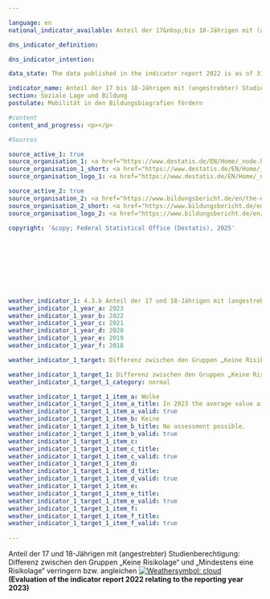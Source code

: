 ```yaml
---

language: en        
national_indicator_available: Anteil der 17&nbsp;bis 18-Jährigen mit (angestrebter) Studienberechtigung        

dns_indicator_definition:         

dns_indicator_intention:         

data_state: The data published in the indicator report 2022 is as of 31 October 2022. The data shown on this platform is updated regularly, so that more current data may be available online than published in the <a href="https://dns-indikatoren.de/assets/Publikationen/Indikatorenberichte/2022.pdf">indicator report 2022</a>.        

indicator_name: Anteil der 17 bis 18-Jährigen mit (angestrebter) Studienberechtigung        
section: Soziale Lage und Bildung        
postulate: Mobilität in den Bildungsbiografien fördern        

#content         
content_and_progress: <p></p>                

#Sources        

source_active_1: true
source_organisation_1: <a href="https://www.destatis.de/EN/Home/_node.html" target="_blank">Federal Statistical Office</a>
source_organisation_1_short: <a href="https://www.destatis.de/EN/Home/_node.html" target="_blank">Federal Statistical Office</a>
source_organisation_logo_1: <a href="https://www.destatis.de/EN/Home/_node.html" target="_blank"><img src="https://dnsTestEnvironment.github.io/dns-indicators/public/OrgImgEn/destatis.png" alt="Federal Statistical Office" title=" Click here to visit the homepage of the organizationFederal Statistical Office" style="height:60px; width:148px; border:transparent"/></a>

source_active_2: true
source_organisation_2: <a href="https://www.bildungsbericht.de/en/the-national-report-on-education/education-in-germany?set_language=en" target="_blank" onclick="return confirm_alert('the Nationaler Bildungsbericht', 'En')">Nationaler Bildungsbericht</a>
source_organisation_2_short: <a href="https://www.bildungsbericht.de/en/the-national-report-on-education/education-in-germany?set_language=en" target="_blank" onclick="return confirm_alert('the Nationaler Bildungsbericht', 'En')">Nationaler Bildungsbericht</a>
source_organisation_logo_2: <a href="https://www.bildungsbericht.de/en/the-national-report-on-education/education-in-germany?set_language=en" target="_blank" onclick="return confirm_alert('the Nationaler Bildungsbericht', 'En')"><img src="https://dnsTestEnvironment.github.io/dns-indicators/public/OrgImgEn/nbb.png" alt="Nationaler Bildungsbericht" title=" Click here to visit the homepage of the organizationNationaler Bildungsbericht" style="height:60px; width:148px; border:transparent"/></a>
        
copyright: '&copy; Federal Statistical Office (Destatis), 2025'        

        

        

        

                        

weather_indicator_1: 4.3.b Anteil der 17 und 18-Jährigen mit (angestrebter) Studienberechtigung
weather_indicator_1_year_a: 2023
weather_indicator_1_year_b: 2022
weather_indicator_1_year_c: 2021
weather_indicator_1_year_d: 2020
weather_indicator_1_year_e: 2019
weather_indicator_1_year_f: 2018

weather_indicator_1_target: Differenz zwischen den Gruppen „Keine Risikolage“ und „Mindestens eine Risikolage“ verringern bzw. angleichen

weather_indicator_1_target_1: Differenz zwischen den Gruppen „Keine Risikolage“ und „Mindestens eine Risikolage“ verringern bzw. angleichen
weather_indicator_1_target_1_category: normal

weather_indicator_1_target_1_item_a: Wolke
weather_indicator_1_target_1_item_a_title: In 2023 the average value aimed in the wrong direction or indicates stagnation, but the previous year had shown a turn in the desired direction.
weather_indicator_1_target_1_item_a_valid: true
weather_indicator_1_target_1_item_b: Keine
weather_indicator_1_target_1_item_b_title: No assessment possible.
weather_indicator_1_target_1_item_b_valid: true
weather_indicator_1_target_1_item_c: 
weather_indicator_1_target_1_item_c_title: 
weather_indicator_1_target_1_item_c_valid: true
weather_indicator_1_target_1_item_d: 
weather_indicator_1_target_1_item_d_title: 
weather_indicator_1_target_1_item_d_valid: true
weather_indicator_1_target_1_item_e: 
weather_indicator_1_target_1_item_e_title: 
weather_indicator_1_target_1_item_e_valid: true
weather_indicator_1_target_1_item_f: 
weather_indicator_1_target_1_item_f_title: 
weather_indicator_1_target_1_item_f_valid: true        
        
---
```



<div>
  <div class="my-header">
    <label class="default">Anteil der 17&nbsp;und 18-Jährigen mit (angestrebter) Studienberechtigung: Differenz zwischen den Gruppen „Keine Risikolage“ und „Mindestens eine Risikolage“ verringern bzw. angleichen
      <a href="https://dnsTestEnvironment.github.io/dns-indicators/en/status"><img src="https://sdg-indikatoren.de/public/Wettersymbole/Wolke.png" title="In 2023 the average value aimed in the wrong direction or indicates stagnation, but the previous year had shown a turn in the desired direction." alt="Weathersymbol: cloud"/>
      </a>
    </label>
  </div>
</div>
<div class="my-header-note">
  <label class="default"><b>(Evaluation of the indicator report 2022 relating to the reporting year 2023)
  </b></label>
</div>